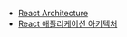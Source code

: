 

- [React Architecture](https://jbee.io/react/react-3-react-architecture/)
- [React 애플리케이션 아키텍처](https://www.slideshare.net/byungdaesohn/react-76078368?from_action=save)